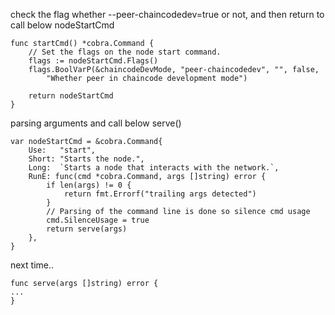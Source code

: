 check the flag whether --peer-chaincodedev=true or not, and then return to call below nodeStartCmd
```
func startCmd() *cobra.Command {
	// Set the flags on the node start command.
	flags := nodeStartCmd.Flags()
	flags.BoolVarP(&chaincodeDevMode, "peer-chaincodedev", "", false,
		"Whether peer in chaincode development mode")

	return nodeStartCmd
}
```

parsing arguments and call below serve()
```
var nodeStartCmd = &cobra.Command{
	Use:   "start",
	Short: "Starts the node.",
	Long:  `Starts a node that interacts with the network.`,
	RunE: func(cmd *cobra.Command, args []string) error {
		if len(args) != 0 {
			return fmt.Errorf("trailing args detected")
		}
		// Parsing of the command line is done so silence cmd usage
		cmd.SilenceUsage = true
		return serve(args)
	},
}
```

next time..
```
func serve(args []string) error {
...
}
```
